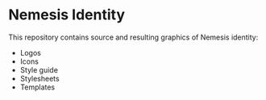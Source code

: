 # Nemesis Identity

This repository contains source and resulting graphics of Nemesis identity:

- Logos
- Icons
- Style guide
- Stylesheets
- Templates

